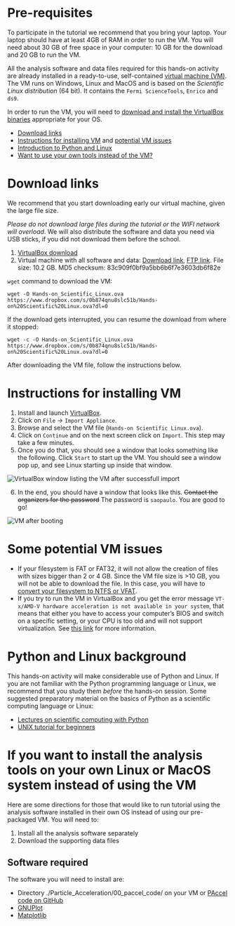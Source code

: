 Pre-requisites
=================

To participate in the tutorial we recommend that you bring your laptop. Your laptop should have at least 4GB of RAM in order to run the VM. You will need about 30 GB of free space in your computer: 10 GB for the download and 20 GB to run the VM.

All the analysis software and data files required for this hands-on activity are already installed in a ready-to-use, self-contained [virtual machine (VM)](https://en.wikipedia.org/wiki/Virtual_machine). The VM runs on Windows, Linux and MacOS and is based on the *Scientific Linux distribution* (64 bit). It contains the `Fermi ScienceTools`, `Enrico` and `ds9`.

In order to run the VM, you will need to [download and install the VirtualBox binaries](https://www.virtualbox.org/wiki/Downloads) appropriate for your OS. 

- [Download links](#download-links)
- [Instructions for installing VM](#instructions-for-installing-vm) and [potential VM issues](#some-potential-vm-issues)
- [Introduction to Python and Linux](#python-and-linux-background)
- [Want to use your own tools instead of the VM?](#if-you-want-to-install-the-analysis-tools-on-your-own-linux-or-macos-system-instead-of-using-the-vm)



# Download links

We recommend that you start downloading early our virtual machine, given the large file size. 

*Please do not download large files during the tutorial or the WIFI network will overload*. We will also distribute the software and data you need via USB sticks, if you did not download them before the school.

1. [VirtualBox download](https://www.virtualbox.org/wiki/Downloads)
2. Virtual machine with all software and data: [Download link](https://www.dropbox.com/s/0b874qnu8slc51b/Hands-on%20Scientific%20Linux.ova?dl=0), [FTP link](ftp://astroweb.iag.usp.br/dalpino/Hands-on). File size: 10.2 GB. MD5 checksum: 83c909f0bf9a5bb6b6f7e3603db6f82e

`wget` command to download the VM: 

    wget -O Hands-on_Scientific_Linux.ova https://www.dropbox.com/s/0b874qnu8slc51b/Hands-on%20Scientific%20Linux.ova?dl=0

If the download gets interrupted, you can resume the download from where it stopped:

    wget -c -O Hands-on_Scientific_Linux.ova https://www.dropbox.com/s/0b874qnu8slc51b/Hands-on%20Scientific%20Linux.ova?dl=0

After downloading the VM file, follow the instructions below.

# Instructions for installing VM

1. Install and launch [VirtualBox](https://www.virtualbox.org/wiki/Downloads).
2. Click on `File` -> `Import Appliance`.
3. Browse and select the VM file (`Hands-on Scientific Linux.ova`).
4. Click on `Continue` and on the next screen click on `Import`. This step may take a few minutes.
5. Once you do that, you should see a window that looks something like the following. Click `Start` to start up the VM. You should see a window pop up, and see Linux starting up inside that window.

![](https://github.com/rsnemmen/Fermi-LAT-tutorial/blob/master/figures/virtualbox.png "VirtualBox window listing the VM after successfull import")

6. In the end, you should have a window that looks like this. ~~Contact the organizers for the password~~ The password is `saopaulo`. You are good to go!

![](https://github.com/rsnemmen/Fermi-LAT-tutorial/blob/master/figures/welcome_screen.png "VM after booting")

# Some potential VM issues

- If your filesystem is FAT or FAT32, it will not allow the creation of files with sizes bigger than 2 or 4 GB. Since the VM file size is >10 GB, you will not be able to download the file. In this case, you will have to [convert your filesystem to NTFS or VFAT](https://www.google.com.br/search?client=safari&rls=en&q=convert+from+fat+to+vfat+windows&ie=UTF-8&oe=UTF-8&gws_rd=cr&ei=ifkeWbvzJsy1wASQ24ToBw).
- If you try to run the VM in VirtualBox and you get the error message `VT-x/AMD-V hardware acceleration is not available in your system`, that means that either you have to access your computer’s BIOS and switch on a specific setting, or your CPU is too old and will not support virtualization. See [this link](https://www.howtogeek.com/213795/how-to-enable-intel-vt-x-in-your-computers-bios-or-uefi-firmware/) for more information. 



# Python and Linux background

This hands-on activity will make considerable use of Python and Linux. If you are not familiar with the Python programming language or Linux, we recommend that you study them *before* the hands-on session. Some suggested  preparatory material on the basics of Python as a scientific computing language or Linux: 

- [Lectures on scientific computing with Python](https://github.com/jrjohansson/scientific-python-lectures)
- [UNIX tutorial for beginners](http://www.ee.surrey.ac.uk/Teaching/Unix/)

# If you want to install the analysis tools on your own Linux or MacOS system instead of using the VM

Here are some directions for those that would like to run tutorial using the analysis software installed in their own OS instead of using our pre-packaged VM. You will need to:

1. Install all the analysis software separately
2. Download the supporting data files

## Software required

The software you will need to install are:

- Directory ./Particle_Acceleration/00_paccel_code/ on your VM or [PAccel code on GitHub](https://github.com/gkowal/paccel.git)
- [GNUPlot](http://gnuplot.info)
- [Matplotlib](http://matplotlib.org/) 

